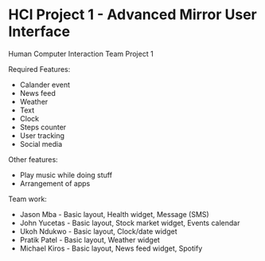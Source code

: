 # HCI Project 1 - Advanced Mirror User Interface
Human Computer Interaction Team Project 1

Required Features: 
*	Calander event
*	News feed
*	 Weather 
*	Text 
*	Clock 
*	Steps counter
*	User tracking 
*	Social media 



Other features:
*	Play music while doing stuff
*	Arrangement of apps

Team work:
* Jason Mba - Basic layout, Health widget, Message (SMS)
* John Yucetas - Basic layout, Stock market widget, Events calendar
* Ukoh Ndukwo - Basic layout, Clock/date widget
* Pratik Patel - Basic layout, Weather widget
* Michael Kiros - Basic layout, News feed widget, Spotify 
